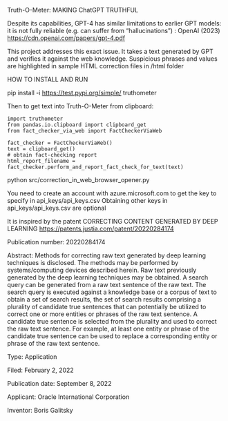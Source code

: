 Truth-O-Meter: MAKING ChatGPT TRUTHFUL

Despite its capabilities, GPT-4 has similar limitations to earlier GPT models: it is not fully reliable (e.g. can suffer from “hallucinations”) : OpenAI (2023) https://cdn.openai.com/papers/gpt-4.pdf

This project addresses this exact issue. It takes a text generated by GPT and verifies it against the web knowledge. Suspicious phrases and values are highlighted in sample HTML correction files in /html folder 

HOW TO INSTALL AND RUN

pip install -i https://test.pypi.org/simple/ truthometer

Then to get text into Truth-O-Meter from clipboard:

	import truthometer
	from pandas.io.clipboard import clipboard_get
	from fact_checker_via_web import FactCheckerViaWeb

	fact_checker = FactCheckerViaWeb()
	text = clipboard_get()
	# obtain fact-checking report
	html_report_filename = fact_checker.perform_and_report_fact_check_for_text(text)

python src/correction_in_web_browser_opener.py

You need to create an account with azure.microsoft.com to get the key to specify in api_keys/api_keys.csv
Obtaining other keys in api_keys/api_keys.csv are optional


It is inspired by the patent 
CORRECTING CONTENT GENERATED BY DEEP LEARNING
https://patents.justia.com/patent/20220284174

Publication number: 20220284174

Abstract: Methods for correcting raw text generated by deep learning techniques is disclosed. The methods may be performed by systems/computing devices described herein. Raw text previously generated by the deep learning techniques may be obtained. A search query can be generated from a raw text sentence of the raw text. The search query is executed against a knowledge base or a corpus of text to obtain a set of search results, the set of search results comprising a plurality of candidate true sentences that can potentially be utilized to correct one or more entities or phrases of the raw text sentence. A candidate true sentence is selected from the plurality and used to correct the raw text sentence. For example, at least one entity or phrase of the candidate true sentence can be used to replace a corresponding entity or phrase of the raw text sentence.

Type: Application

Filed: February 2, 2022

Publication date: September 8, 2022

Applicant: Oracle International Corporation

Inventor: Boris Galitsky

